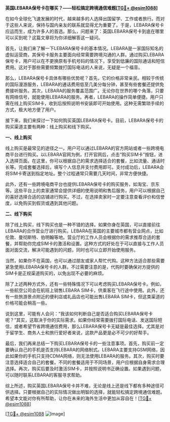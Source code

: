 **英国LEBARA保号卡在哪买？——轻松搞定跨境通信难题[[TG💪+ @esim1088](https://t.me/s/esim1088)]**

在如今全球化飞速发展的时代，越来越多的人选择出国留学、工作或者旅行。而对于这些人来说，保持与国内亲友的联系就显得尤为重要了。于是，LEBARA保号卡应运而生，成为许多人的首选。那么，问题来了：英国LEBARA保号卡到底在哪里可以买到呢？这篇文章将为你详细解答这一疑问。

首先，让我们来了解一下LEBARA保号卡的基本情况。LEBARA是一家国际知名的虚拟运营商，其保号卡服务主要面向经常需要跨境沟通的人群。通过购买LEBARA保号卡，用户可以在不更换原有手机号码的情况下，享受到低廉的国际通话和短信费用。这对于那些需要频繁拨打国际电话的人来说，无疑是一个福音。

那么，LEBARA保号卡具体有哪些优势呢？首先，它的价格非常亲民。相较于传统的国际漫游服务，LEBARA的通话费用低至几美分每分钟，甚至有些套餐还提供免费接听服务。其次，LEBARA的服务覆盖范围广。无论你在世界的哪个角落，只要有网络信号，就能使用LEBARA的服务。再者，LEBARA的操作简单便捷。用户只需在线上购买SIM卡，收到后按照说明书安装即可开始使用。这种无需繁琐手续的方式，极大地方便了用户。

接下来，我们来探讨一下如何购买英国LEBARA保号卡。目前，LEBARA保号卡的购买渠道主要有两种：线上购买和线下购买。

**一、线上购买**

线上购买是最常见的途径之一。用户可以通过LEBARA的官方网站或者一些跨境电商平台进行购买。以LEBARA官网为例，打开官网后，点击“购买SIM卡”按钮，进入选择页面。在这里，你可以根据自己的需求选择适合的套餐，比如流量、通话时长等。完成套餐选择后，填写个人信息并支付费用即可。支付成功后，LEBARA会将SIM卡寄送到指定地址。整个过程通常只需要几天时间，非常方便快捷。

此外，还有一些跨境电商平台也提供LEBARA保号卡的购买服务，如淘宝、京东等。这些平台上的卖家通常会提供详细的使用说明和售后服务，用户可以根据自己的喜好选择合适的店铺进行购买。不过，在选择卖家时一定要注意查看评价和信誉度，以免购买到假货或遇到其他问题。

**二、线下购买**

除了线上购买，线下购买也是一种不错的选择。如果你身在英国，可以直接前往LEBARA的合作营业厅进行购买。LEBARA在英国的主要城市都有营业网点，比如伦敦、曼彻斯特、伯明翰等地。营业厅的工作人员会根据你的需求推荐合适的套餐，并帮助你完成SIM卡的激活和设置。这种方式的好处在于可以直接与工作人员面对面交流，解决可能遇到的问题，同时也可以立即开始使用服务。

当然，如果你不在英国，也可以通过朋友或家人帮忙代购。这种方法适合那些需要紧急使用LEBARA保号卡的人群。不过需要注意的是，代购时要确保对方提供的SIM卡是正规渠道购买的，以免出现不必要的麻烦。

除了上述两种方式外，还有一些特殊情况下可以考虑购买LEBARA保号卡。例如，一些航空公司会在航班上销售LEBARA SIM卡，供乘客在飞行途中使用。此外，还有一些旅游景点附近的便利店或礼品店也可能出售LEBARA SIM卡，但这类渠道的价格可能会稍高一些。

说到这里，可能有人会问：“我该如何判断自己是否适合购买LEBARA保号卡呢？”其实，这取决于你的实际需求。如果你经常需要拨打国际电话、发送国际短信，或者希望节省跨境通信费用，那么LEBARA保号卡无疑是最佳选择。尤其是对于留学生、商务人士和旅行爱好者来说，这款产品更是必不可少的好帮手。

最后，我们再来总结一下购买LEBARA保号卡的一些注意事项。首先，购买前一定要确认自己的手机是否支持LEBARA的网络制式。LEBARA主要支持GSM网络，因此如果你的手机只支持CDMA网络，则无法使用LEBARA的服务。其次，购买时要注意选择适合自己的套餐。不同的套餐适用于不同场景，用户应根据自身需求合理选择。再次，购买后要及时激活SIM卡，并按照说明书正确设置。如果遇到问题，可以随时联系LEBARA的客服寻求帮助。

综上所述，购买英国LEBARA保号卡并不难，无论是线上还是线下都有多种途径可供选择。只要根据自己的实际情况做出明智的选择，就能轻松搞定跨境通信难题。希望本文能对你有所帮助，让你在未来的海外生活中更加从容自在！[[TG💪+ @esim1088](https://t.me/s/esim1088)]

[[TG💪+ @esim1088](https://t.me/s/esim1088) ![Image](https://i.postimg.cc/4NQfJmqS/Snipaste-2025-05-13-00-14-12.png)]